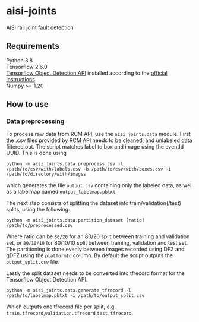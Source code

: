 # aisi-joints
AISI rail joint fault detection


## Requirements

Python 3.8  
Tensorflow 2.6.0  
[Tensorflow Object Detection API](https://github.com/tensorflow/models/tree/master/research/object_detection) installed according to the [official instructions](https://tensorflow-object-detection-api-tutorial.readthedocs.io/en/latest/install.html).  
Numpy >= 1.20

## How to use

### Data preprocessing

To process raw data from RCM API, use the `aisi_joints.data` module. First the .csv files provided by RCM API needs to be cleaned, and unlabeled data filtered out. The script matches label to box and image using the eventId UUID. This is done using

```shell
python -m aisi_joints.data.preprocess_csv -l /path/to/csv/with/labels.csv -b /path/to/csv/with/boxes.csv -i /path/to/directory/with/images
```
which generates the file `output.csv` containing only the labeled data, as well as a labelmap named `output_labelmap.pbtxt`

The next step consists of splitting the dataset into train/validation(/test) splits, using the following:

```shell
python -m aisi_joints.data.partition_dataset [ratio] /path/to/preprocessed.csv
```

Where ratio can be `80/20` for an 80/20 split between training and validation set, or `80/10/10` for 80/10/10 split between training, validation and test set. The partitioning is done evenly between images recorded using DFZ and gDFZ using the `platformId` column. By default the script outputs the `output_split.csv` file.

Lastly the split dataset needs to be converted into tfrecord format for the Tensorflow Object Detection API.

```shell
python -m aisi_joints.data.generate_tfrecord -l /path/to/labelmap.pbtxt -i /path/to/output_split.csv
```
Which outputs one tfrecord file per split, e.g. `train.tfrecord`,`validation.tfrecord`,`test.tfrecord`.
